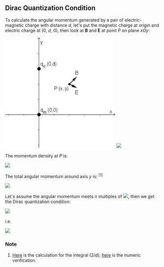 ## Dirac Quantization Condition

To calculate the angular momentum generated by a pair of electric-magnetic charge with distance *d*, let's put the magnetic charge at origin and electric charge at (0, *d*, 0), then look at **B** and **E** at point *P* on plane *xOy*:

<img src="diagrams/qe-qm.png">

<img src="https://latex.codecogs.com/gif.latex?\begin{cases}\mathbf{B}=\dfrac{\lambda\alpha_Mq_m}{4\pi}\dfrac{x\mathbf{\hat{i}}+y\mathbf{\hat{j}}}{\sqrt{x^2+y^2}^3}\\[1em]\mathbf{E}=\dfrac{{\lambda}q_e}{4\pi\varepsilon_0}\dfrac{x\mathbf{\hat{i}}+(y-d)\mathbf{\hat{j}}}{\sqrt{x^2+(y-d)^2}^3}\end{cases}">

The momentum density at *P* is:

<img src="https://latex.codecogs.com/gif.latex?\mathbf{g}=\frac{\alpha_L\varepsilon_0}\lambda\mathbf{E}\times\mathbf{B}=\frac{\lambda\alpha_M\alpha_Lq_eq_md}{16\pi^2}\frac{x\mathbf{\hat{k}}}{\sqrt{(x^2+y^2)(x^2+(y-d)^2)}^3}">

The total angular momentum around axis *y* is: <sup>[1]</sup>

<img src="https://latex.codecogs.com/gif.latex?{\mathbf{L}={\int}x\mathbf{\hat{i}}\times\mathbf{g}\text{d}V=-2\pi\mathbf{\hat{j}}\int_{-\infty}^{+\infty}\int_0^{+\infty}x^2|\mathbf{g}|\text{d}x\text{d}y=-\mathbf{\hat{j}}\frac{\lambda\alpha_M\alpha_Lq_eq_md}{8\pi}\int_{-\infty}^{+\infty}\int_0^{+\infty}\frac{x^3}{\sqrt{(x^2+y^2)(x^2+(y-d)^2)}^3}\text{d}x\text{d}y=-\mathbf{\hat{j}}\frac{\lambda\alpha_M\alpha_Lq_eq_m}{4\pi}}">

Let's assume the angular momentum meets *n* multiples of <img src="https://latex.codecogs.com/gif.latex?\hbar/2">, then we get the Dirac quantization condition:

<img src="https://latex.codecogs.com/gif.latex?L=\frac{\lambda\alpha_M\alpha_Lq_eq_m}{4\pi}=\frac{n\hbar}2">

i.e.

<img src="https://latex.codecogs.com/gif.latex?\lambda\alpha_M\alpha_Lq_eq_m=nh">

### Note

1. [Here](int-dirac-quant.md) is the calculation for the integral (2/*d*); [here](relations/dirac-quant.py) is the numeric verification.